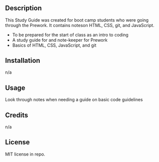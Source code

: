 # <Study Guide Webpage>

## Description

This Study Guide was created for boot camp students who were going through the Prework. It contains noteson HTML, CSS, git, and JavaScript.

- To be prepared for the start of class as an intro to coding
- A study guide for and note-keeper for Prework
- Basics of HTML, CSS, JavaScript, and git

## Installation

n/a

## Usage

Look through notes when needing a guide on basic code guidelines



## Credits

n/a

## License

MIT license in repo.


